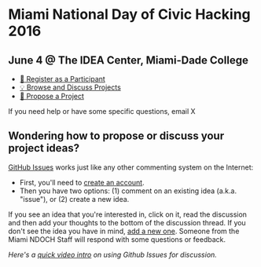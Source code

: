 # Miami National Day of Civic Hacking 2016

## June 4 @ The IDEA Center, Miami-Dade College 

- [:rocket: Register as a Participant](https://www.eventbrite.com/e/national-day-of-civic-hacking-with-code-for-miami-tickets-24942287052)
- [:bulb: Browse and Discuss Projects](https://github.com/miami-ndoch/2016-project-proposals/issues)
- [:star2: Propose a Project](https://github.com/miami-ndoch/2016-project-proposals/issues/new)

If you need help or have some specific questions, email X

## Wondering how to propose or discuss your project ideas?

[GitHub Issues](https://guides.github.com/features/issues/) works just like any other commenting system on the Internet:

- First, you'll need to [create an account](https://github.com/join).
- Then you have two options: (1) comment on an existing idea (a.k.a. "issue"), or (2) create a new idea.

If you see an idea that you're interested in, click on it, read the discussion and then add your thoughts to the bottom of the discussion thread. If you don't see the idea you have in mind, [add a new one](https://github.com/miami-ndoch/2016-project-proposals/issues/new). Someone from the Miami NDOCH Staff will respond with some questions or feedback.

*Here's a [quick video intro](https://www.youtube.com/watch?v=KlrJVSJRUN4) on using Github Issues for discussion.*
